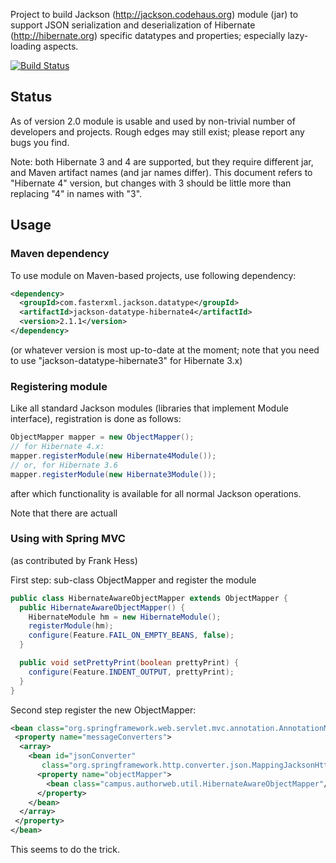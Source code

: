 Project to build Jackson (http://jackson.codehaus.org) module (jar) to support JSON serialization and deserialization of Hibernate (http://hibernate.org) specific datatypes and properties; especially lazy-loading aspects.

[![Build Status](https://fasterxml.ci.cloudbees.com/job/jackson-module-hibernate-master/badge/icon)](https://fasterxml.ci.cloudbees.com/job/jackson-module-hibernate-master/)

## Status

As of version 2.0 module is usable and used by non-trivial number of developers and projects.
Rough edges may still exist; please report any bugs you find.

Note: both Hibernate 3 and 4 are supported, but they require different jar, and Maven artifact names (and jar names differ).
This document refers to "Hibernate 4" version, but changes with 3 should be little more than replacing "4" in names with "3".

## Usage

### Maven dependency

To use module on Maven-based projects, use following dependency:

```xml
<dependency>
  <groupId>com.fasterxml.jackson.datatype</groupId>
  <artifactId>jackson-datatype-hibernate4</artifactId>
  <version>2.1.1</version>
</dependency>    
```

(or whatever version is most up-to-date at the moment; note that you need to use "jackson-datatype-hibernate3" for Hibernate 3.x)

### Registering module

Like all standard Jackson modules (libraries that implement Module interface), registration is done as follows:

```java
ObjectMapper mapper = new ObjectMapper();
// for Hibernate 4.x:
mapper.registerModule(new Hibernate4Module());
// or, for Hibernate 3.6
mapper.registerModule(new Hibernate3Module());
```

after which functionality is available for all normal Jackson operations.

Note that there are actuall 

### Using with Spring MVC

(as contributed by Frank Hess)

First step: sub-class ObjectMapper and register the module

```java
public class HibernateAwareObjectMapper extends ObjectMapper {
  public HibernateAwareObjectMapper() {
    HibernateModule hm = new HibernateModule();
    registerModule(hm);
    configure(Feature.FAIL_ON_EMPTY_BEANS, false);
  }

  public void setPrettyPrint(boolean prettyPrint) {
    configure(Feature.INDENT_OUTPUT, prettyPrint);
  }
}
```    

Second step register the new ObjectMapper:

```xml
<bean class="org.springframework.web.servlet.mvc.annotation.AnnotationMethodHandlerAdapter">
 <property name="messageConverters">
  <array>
    <bean id="jsonConverter"
  	   class="org.springframework.http.converter.json.MappingJacksonHttpMessageConverter">
      <property name="objectMapper">
        <bean class="campus.authorweb.util.HibernateAwareObjectMapper"/>
      </property>
    </bean>
  </array>
 </property>
</bean>
```

This seems to do the trick.
